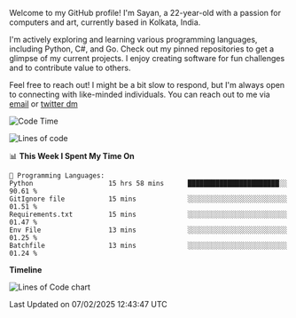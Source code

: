 Welcome to my GitHub profile! I'm Sayan, a 22-year-old with a passion for computers and art, currently based in Kolkata, India.

I'm actively exploring and learning various programming languages, including Python, C#, and Go. Check out my pinned repositories to get a glimpse of my current projects. I enjoy creating software for fun challenges and to contribute value to others.

Feel free to reach out! I might be a bit slow to respond, but I'm always open to connecting with like-minded individuals. You can reach out to me via [email](mailto:me@sayanbiswas.in) or [twitter dm](https://twitter.com/TheDankDel)

<!--START_SECTION:waka-->
![Code Time](http://img.shields.io/badge/Code%20Time-2%2C072%20hrs%206%20mins-blue)

![Lines of code](https://img.shields.io/badge/From%20Hello%20World%20I%27ve%20Written-6.8%20million%20lines%20of%20code-blue)

📊 **This Week I Spent My Time On** 

```text
💬 Programming Languages: 
Python                   15 hrs 58 mins      ███████████████████████░░   90.61 % 
GitIgnore file           15 mins             ░░░░░░░░░░░░░░░░░░░░░░░░░   01.51 % 
Requirements.txt         15 mins             ░░░░░░░░░░░░░░░░░░░░░░░░░   01.47 % 
Env File                 13 mins             ░░░░░░░░░░░░░░░░░░░░░░░░░   01.25 % 
Batchfile                13 mins             ░░░░░░░░░░░░░░░░░░░░░░░░░   01.24 % 
```

**Timeline**

![Lines of Code chart](https://raw.githubusercontent.com/Dank-del/Dank-del/main/assets/bar_graph.png)


 Last Updated on 07/02/2025 12:43:47 UTC
<!--END_SECTION:waka-->
